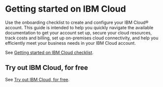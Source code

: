 # Getting started on IBM Cloud

Use the onboarding checklist to create and configure your IBM Cloud® account. This guide is intended to help you quickly navigate the available documentation to get your account set up, secure your cloud resources, track costs and billing, set up on-premises cloud connectivity, and help you efficiently meet your business needs in your IBM Cloud account.

See [Getting started on IBM Cloud checklist](https://cloud.ibm.com/docs/overview?topic=overview-get-started-checklist).

## Try out IBM Cloud, for free

See [Try out IBM Cloud, for free](https://cloud.ibm.com/docs/overview?topic=overview-tutorial-try-for-free).